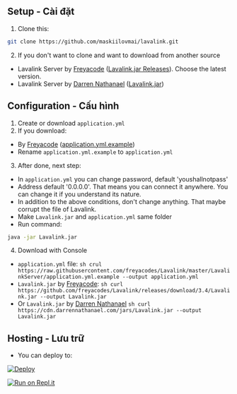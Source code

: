 ## Setup - Cài đặt

1. Clone this:
```sh
git clone https://github.com/maskiilovmai/lavalink.git
```

2. If you don't want to clone and want to download from another source
- Lavalink Server by [Freyacode](https://github.com/freyacodes) ([Lavalink.jar Releases](https://github.com/freyacodes/Lavalink/releases)). Choose the latest version.
- Lavalink Server by [Darren Nathanael](https://darrennathanael.com/) ([Lavalink.jar](https://cdn.darrennathanael.com/jars/Lavalink.jar))

## Configuration - Cấu hình
1. Create or download `application.yml`
2. If you download:
- By [Freyacode](https://github.com/freyacodes) ([application.yml.example](https://raw.githubusercontent.com/freyacodes/Lavalink/master/LavalinkServer/application.yml.example))
- Rename `application.yml.example` to `application.yml`
3. After done, next step:
- In `application.yml` you can change password, default 'youshallnotpass'
- Address default '0.0.0.0'. That means you can connect it anywhere. You can change it if you understand its nature.
- In addition to the above conditions, don't change anything. That maybe corrupt the file of Lavalink.
- Make `Lavalink.jar` and `application.yml` same folder
- Run command:
```sh
java -jar Lavalink.jar
```
4. Download with Console
- `application.yml` file:
``sh
crul https://raw.githubusercontent.com/freyacodes/Lavalink/master/LavalinkServer/application.yml.example --output application.yml
``
- `Lavalink.jar` by [Freyacode](https://github.com/freyacodes):
``sh
curl https://github.com/freyacodes/Lavalink/releases/download/3.4/Lavalink.jar --output Lavalink.jar
``
- Or `Lavalink.jar` by [Darren Nathanael](https://darrennathanael.com/)
``sh
curl https://cdn.darrennathanael.com/jars/Lavalink.jar --output Lavalink.jar
``

## Hosting - Lưu trữ
- You can deploy to:

[![Deploy](https://www.herokucdn.com/deploy/button.svg)](https://heroku.com/deploy?template=https://github.com/maskiilovmai/lavalink)

[![Run on Repl.it](https://repl.it/badge/github/SudhanPlayz/Discord-MusicBot)](https://repl.it/github/maskiilovmai/lavalink)
